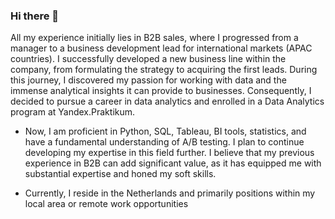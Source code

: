 ### Hi there 👋

All my experience initially lies in B2B sales, where I progressed from a manager to a business development lead for international markets (APAC countries). I successfully developed a new business line within the company, from formulating the strategy to acquiring the first leads. During this journey, I discovered my passion for working with data and the immense analytical insights it can provide to businesses. Consequently, I decided to pursue a career in data analytics and enrolled in a Data Analytics program at Yandex.Praktikum.

- Now, I am proficient in Python, SQL, Tableau, BI tools, statistics, and have a fundamental understanding of A/B testing. I plan to continue developing my expertise in this field further. I believe that my previous experience in B2B can add significant value, as it has equipped me with substantial expertise and honed my soft skills.

- Currently, I reside in the Netherlands and primarily positions within my local area or remote work opportunities 
